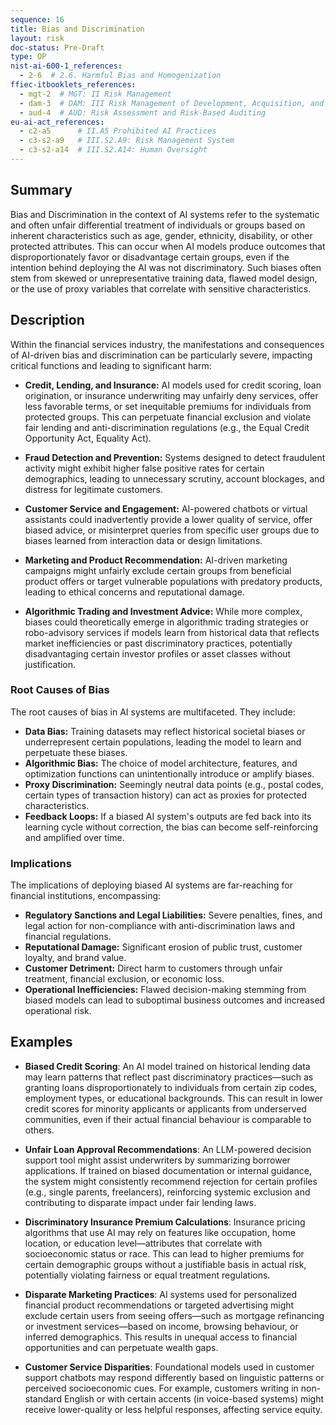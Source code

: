 ```yaml
---
sequence: 16
title: Bias and Discrimination
layout: risk
doc-status: Pre-Draft
type: OP
nist-ai-600-1_references:
  - 2-6  # 2.6. Harmful Bias and Homogenization
ffiec-itbooklets_references:
  - mgt-2  # MGT: II Risk Management
  - dam-3  # DAM: III Risk Management of Development, Acquisition, and Maintenance
  - aud-4  # AUD: Risk Assessment and Risk-Based Auditing
eu-ai-act_references:
  - c2-a5      # II.A5 Prohibited AI Practices
  - c3-s2-a9   # III.S2.A9: Risk Management System
  - c3-s2-a14  # III.S2.A14: Human Oversight
---
```


## Summary

Bias and Discrimination in the context of AI systems refer to the systematic and often unfair differential treatment of individuals or groups based on inherent characteristics such as age, gender, ethnicity, disability, or other protected attributes. This can occur when AI models produce outcomes that disproportionately favor or disadvantage certain groups, even if the intention behind deploying the AI was not discriminatory. Such biases often stem from skewed or unrepresentative training data, flawed model design, or the use of proxy variables that correlate with sensitive characteristics.

## Description

Within the financial services industry, the manifestations and consequences of AI-driven bias and discrimination can be particularly severe, impacting critical functions and leading to significant harm:

* **Credit, Lending, and Insurance:** AI models used for credit scoring, loan origination, or insurance underwriting may unfairly deny services, offer less favorable terms, or set inequitable premiums for individuals from protected groups. This can perpetuate financial exclusion and violate fair lending and anti-discrimination regulations (e.g., the Equal Credit Opportunity Act, Equality Act).

* **Fraud Detection and Prevention:** Systems designed to detect fraudulent activity might exhibit higher false positive rates for certain demographics, leading to unnecessary scrutiny, account blockages, and distress for legitimate customers.

* **Customer Service and Engagement:** AI-powered chatbots or virtual assistants could inadvertently provide a lower quality of service, offer biased advice, or misinterpret queries from specific user groups due to biases learned from interaction data or design limitations.

* **Marketing and Product Recommendation:** AI-driven marketing campaigns might unfairly exclude certain groups from beneficial product offers or target vulnerable populations with predatory products, leading to ethical concerns and reputational damage.

* **Algorithmic Trading and Investment Advice:** While more complex, biases could theoretically emerge in algorithmic trading strategies or robo-advisory services if models learn from historical data that reflects market inefficiencies or past discriminatory practices, potentially disadvantaging certain investor profiles or asset classes without justification.

### Root Causes of Bias

The root causes of bias in AI systems are multifaceted. They include:
* **Data Bias:** Training datasets may reflect historical societal biases or underrepresent certain populations, leading the model to learn and perpetuate these biases.
* **Algorithmic Bias:** The choice of model architecture, features, and optimization functions can unintentionally introduce or amplify biases.
* **Proxy Discrimination:** Seemingly neutral data points (e.g., postal codes, certain types of transaction history) can act as proxies for protected characteristics.
* **Feedback Loops:** If a biased AI system's outputs are fed back into its learning cycle without correction, the bias can become self-reinforcing and amplified over time.

### Implications

The implications of deploying biased AI systems are far-reaching for financial institutions, encompassing:
* **Regulatory Sanctions and Legal Liabilities:** Severe penalties, fines, and legal action for non-compliance with anti-discrimination laws and financial regulations.
* **Reputational Damage:** Significant erosion of public trust, customer loyalty, and brand value.
* **Customer Detriment:** Direct harm to customers through unfair treatment, financial exclusion, or economic loss.
* **Operational Inefficiencies:** Flawed decision-making stemming from biased models can lead to suboptimal business outcomes and increased operational risk.

## Examples

* **Biased Credit Scoring**:
  An AI model trained on historical lending data may learn patterns that reflect past discriminatory practices—such as granting loans disproportionately to individuals from certain zip codes, employment types, or educational backgrounds. This can result in lower credit scores for minority applicants or applicants from underserved communities, even if their actual financial behaviour is comparable to others.

* **Unfair Loan Approval Recommendations**:
  An LLM-powered decision support tool might assist underwriters by summarizing borrower applications. If trained on biased documentation or internal guidance, the system might consistently recommend rejection for certain profiles (e.g., single parents, freelancers), reinforcing systemic exclusion and contributing to disparate impact under fair lending laws.

* **Discriminatory Insurance Premium Calculations**:
  Insurance pricing algorithms that use AI may rely on features like occupation, home location, or education level—attributes that correlate with socioeconomic status or race. This can lead to higher premiums for certain demographic groups without a justifiable basis in actual risk, potentially violating fairness or equal treatment regulations.

* **Disparate Marketing Practices**:
  AI systems used for personalized financial product recommendations or targeted advertising might exclude certain users from seeing offers—such as mortgage refinancing or investment services—based on income, browsing behaviour, or inferred demographics. This results in unequal access to financial opportunities and can perpetuate wealth gaps.

* **Customer Service Disparities**:
  Foundational models used in customer support chatbots may respond differently based on linguistic patterns or perceived socioeconomic cues. For example, customers writing in non-standard English or with certain accents (in voice-based systems) might receive lower-quality or less helpful responses, affecting service equity.



